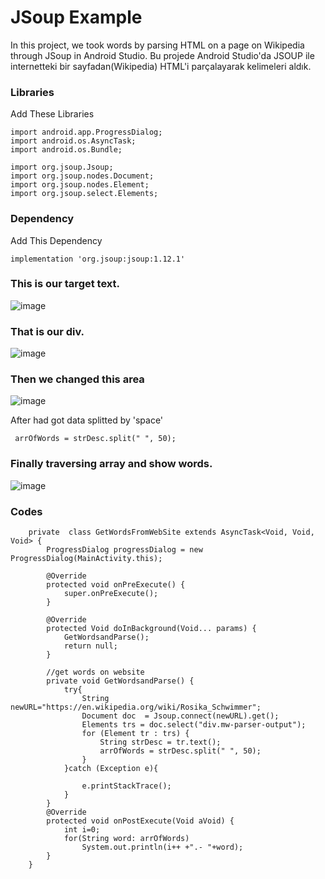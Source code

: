 # JSoup Example
In this project, we took words by parsing HTML on a page on Wikipedia through JSoup in Android Studio. Bu projede Android Studio'da JSOUP ile internetteki bir sayfadan(Wikipedia) HTML'i parçalayarak kelimeleri aldık.

### Libraries

Add These Libraries
```
import android.app.ProgressDialog;
import android.os.AsyncTask;
import android.os.Bundle;

import org.jsoup.Jsoup;
import org.jsoup.nodes.Document;
import org.jsoup.nodes.Element;
import org.jsoup.select.Elements;
```
### Dependency

Add This Dependency
```
implementation 'org.jsoup:jsoup:1.12.1'
```

### This is our target text.

![image](https://user-images.githubusercontent.com/9121424/71427424-829f9580-26c9-11ea-98fa-a8c372b7674a.png)

### That is our div.

![image](https://user-images.githubusercontent.com/9121424/71427455-dad69780-26c9-11ea-9170-684ca0f00ae6.png)


### Then we changed this area 

![image](https://user-images.githubusercontent.com/9121424/71427473-107b8080-26ca-11ea-873e-1dee7dd7ba5d.png)

After had got data splitted by 'space'
```
 arrOfWords = strDesc.split(" ", 50);
```

### Finally traversing array and show words.
![image](https://user-images.githubusercontent.com/9121424/71427536-d65eae80-26ca-11ea-874e-9dfb63e3d4f5.png)




### Codes

```
    private  class GetWordsFromWebSite extends AsyncTask<Void, Void, Void> {
        ProgressDialog progressDialog = new ProgressDialog(MainActivity.this);

        @Override
        protected void onPreExecute() {
            super.onPreExecute();
        }

        @Override
        protected Void doInBackground(Void... params) {
            GetWordsandParse();
            return null;
        }

        //get words on website
        private void GetWordsandParse() {
            try{
                String newURL="https://en.wikipedia.org/wiki/Rosika_Schwimmer";
                Document doc  = Jsoup.connect(newURL).get();
                Elements trs = doc.select("div.mw-parser-output");
                for (Element tr : trs) {
                    String strDesc = tr.text();
                    arrOfWords = strDesc.split(" ", 50);
                }
            }catch (Exception e){

                e.printStackTrace();
            }
        }
        @Override
        protected void onPostExecute(Void aVoid) {
            int i=0;
            for(String word: arrOfWords)
                System.out.println(i++ +".- "+word);
        }
    }
```



